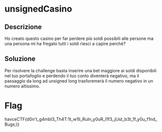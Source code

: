 # unsignedCasino 

## Descrizione
Ho creato questo casino per far perdere più soldi possibili alle persone ma una persona mi ha fregato tutti i soldi riesci a capire perchè?

## Soluzione
Per risolvere la challenge basta inserire una bet maggiore ai soldi disponibili nel tuo portafoglio e perdendo il tuo conto diventerà negativo, ma il passaggio da long ad unsigned long trasforemerà il numero negativo in un numero altissimo.


# Flag
havceCTF{d0n't_g4mbl3_Th4T:1t_w1ll_RuIn_y0uR_l1f3_jUst_b3t_1f_y0u_f1nd_Bugs;)}